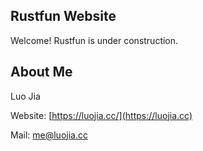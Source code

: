 ## Rustfun Website

Welcome!
Rustfun is under construction. 

## About Me

Luo Jia

Website: [https://luojia.cc/](https://luojia.cc)

Mail: [me@luojia.cc](mailto:me@luojia.cc)

